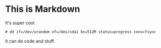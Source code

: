 # This is Markdown

It's super cool.

```
# dd if=/dev/urandom of=/dev/sda1 bs=512M status=progress conv=fsync
```
It can do code and stuff.
